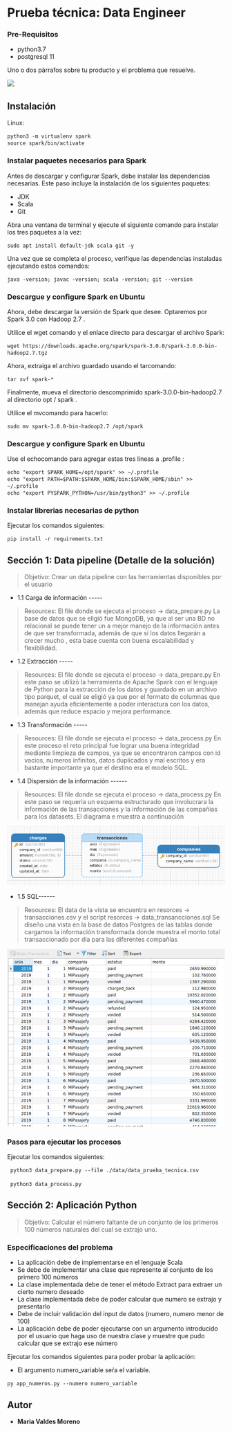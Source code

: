 # Prueba técnica: Data Engineer

### Pre-Requisitos
* python3.7
* postgresql 11

Uno o dos párrafos sobre tu producto y el problema que resuelve.

![](../header.png)

## Instalación

Linux:

```
python3 -m virtualenv spark  
source spark/bin/activate 
```

### Instalar paquetes necesarios para Spark
Antes de descargar y configurar Spark, debe instalar las dependencias necesarias. Este paso incluye la instalación de los siguientes paquetes:
* JDK
* Scala
* Git

Abra una ventana de terminal y ejecute el siguiente comando para instalar los tres paquetes a la vez:
```
sudo apt install default-jdk scala git -y
```
Una vez que se completa el proceso, verifique las dependencias instaladas ejecutando estos comandos:
```
java -version; javac -version; scala -version; git --version
```
### Descargue y configure Spark en Ubuntu

Ahora, debe descargar la versión de Spark que desee. Optaremos por Spark 3.0 con Hadoop 2.7 .

Utilice el wget comando y el enlace directo para descargar el archivo Spark:

```
wget https://downloads.apache.org/spark/spark-3.0.0/spark-3.0.0-bin-hadoop2.7.tgz
```
Ahora, extraiga el archivo guardado usando el tarcomando:

```
tar xvf spark-*
```

Finalmente, mueva el directorio descomprimido spark-3.0.0-bin-hadoop2.7 al directorio opt / spark .

Utilice el mvcomando para hacerlo:

```
sudo mv spark-3.0.0-bin-hadoop2.7 /opt/spark
```
### Descargue y configure Spark en Ubuntu
Use el echocomando para agregar estas tres líneas a .profile :

```
echo "export SPARK_HOME=/opt/spark" >> ~/.profile
echo "export PATH=$PATH:$SPARK_HOME/bin:$SPARK_HOME/sbin" >> ~/.profile
echo "export PYSPARK_PYTHON=/usr/bin/python3" >> ~/.profile
```

### Instalar librerias necesarias de python 
Ejecutar los comandos siguientes:

```
pip install -r requirements.txt 
```


## Sección 1: Data pipeline (Detalle de la soluci&oacute;n)
> Objetivo: Crear un data pipeline con las herramientas disponibles por el usuario

* 1.1 Carga de información -----
> Resources: El file donde se ejecuta el proceso -> data_prepare.py
La base de datos que se eligió fue MongoDB, ya que al ser una BD no relacional se puede tener un a mejor manejo de la información antes de que ser transformada, además de que si los datos llegarán a crecer mucho , esta base cuenta con buena escalabilidad y flexibilidad.

* 1.2 Extracción -----
> Resources: El file donde se ejecuta el proceso -> data_prepare.py
En este paso se utilizó la herramienta de Apache Spark con el lenguaje de Python para la extracción de los datos y guardado en un archivo tipo parquet, el cual se eligió ya que por el formato de columnas que manejan ayuda eficientemente a poder interactura con los datos, además  que reduce espacio y mejora performance.


* 1.3 Transformación -----
> Resources: El file donde se ejecuta el proceso -> data_process.py
En este proceso el reto principal fue lograr una buena integridad mediante limpieza de campos, ya que se encontraron campos con id vacios, numeros infinitos, datos duplicados y mal escritos y era bastante importante ya que el destino era el modelo SQL.

* 1.4 Dispersión de la información ------
> Resources: El file donde se ejecuta el proceso -> data_process.py
En este paso se  requeria  un esquema estructurado que involucrara la información de las transacciones y la información de las compañias para los datasets. El diagrama e muestra a continuación

![Alt text]( images/entidad-relacion.png)

* 1.5 SQL------
> Resources: El data de la vista se encuentra en resorces -> transacciones.csv y el script  resorces -> data_transancciones.sql
Se diseño una vista en la base de datos Postgres de las tablas donde cargamos la información transformada donde muestra el  monto total transaccionado por día para las diferentes compañías

![Alt text]( images/vista_transacciones.png)

### Pasos para ejecutar los procesos
Ejecutar los comandos siguientes:

```
 python3 data_prepare.py --file ./data/data_prueba_tecnica.csv    

 python3 data_process.py
```

## Sección 2: Aplicación Python
> Objetivo: Calcular el número faltante de un conjunto de los primeros 100 números naturales del cual se extrajo uno.

### Especificaciones del problema

- La aplicación debe de implementarse en el lenguaje Scala
- Se debe de implementar una clase que represente al conjunto de los primero 100 números
- La clase implementada debe de tener el método Extract para extraer un cierto numero deseado
- La clase implementada debe de poder calcular que numero se extrajo y presentarlo
- Debe de incluir validación del input de datos (numero, numero menor de 100)
- La aplicación debe de poder ejecutarse con un argumento introducido por el usuario que haga uso de nuestra clase y muestre que pudo calcular que se extrajo ese número

Ejecutar los comandos siguientes para poder probar la aplicación:

* El argumento numero_variable seŕa el variable.

```
py app_numeros.py --numero numero_variable      
```


## Autor

* **Maria Valdes Moreno**


